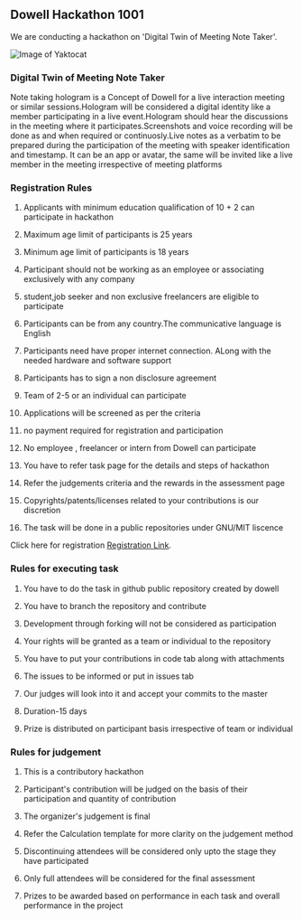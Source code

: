 ## Dowell Hackathon 1001
We are conducting a hackathon on 'Digital Twin of Meeting Note Taker'.

![Image of Yaktocat](https://raw.githubusercontent.com/LL07-Team-Dowell/Hackathon-1.0/gh-pages/test.png)

### Digital Twin of Meeting Note Taker
Note taking hologram is a Concept of Dowell for a live interaction meeting or similar sessions.Hologram will be considered a digital identity like a member participating in a live event.Hologram should hear the discussions in the meeting where it participates.Screenshots and voice recording will be done as and when required or continuosly.Live notes as a verbatim to be prepared during the participation of the meeting with speaker identification and timestamp.
It can be an app or avatar, the same will be invited like a live member in the meeting irrespective of meeting platforms

### Registration Rules

1. Applicants with minimum education qualification of 10 + 2 can participate in hackathon

2. Maximum age limit of participants is 25 years

3. Minimum age limit of participants is 18 years

4. Participant should not be working as an employee or associating exclusively with any company

5. student,job seeker and non exclusive freelancers are eligible to participate

6. Participants can be from any country.The communicative language is English

7. Participants need have proper internet connection. ALong with the needed hardware and software support

8. Participants has to sign a non disclosure agreement

9. Team of 2-5 or an individual can participate

10. Applications will be screened as per the criteria

11. no payment required for registration and participation 

12. No employee , freelancer  or intern from Dowell can participate

13. You have to refer task page for the details and steps of hackathon 

14. Refer the judgements criteria and the rewards in the assessment page

15. Copyrights/patents/licenses related to your contributions is our discretion

16. The task will be done in a public repositories under GNU/MIT liscence

Click here for registration [Registration Link](https://forms.gle/h9ExJmvgXoL923k89).


### Rules for executing task

1. You have to do the task in github public repository created by dowell

2. You have to branch the repository and contribute

3. Development through forking will not be considered as participation

4. Your rights will be granted as a team or individual to the repository

5. You have to put your contributions in code tab along with attachments

6. The issues to be informed or put in issues tab

7. Our judges will look into it and accept your commits to the master

8. Duration-15 days

9. Prize is distributed on participant basis irrespective of team or individual

### Rules for judgement

1. This is a contributory hackathon

2. Participant's contribution will be judged on the basis of their participation and quantity of contribution

3. The organizer's judgement is final

4. Refer the Calculation template for more clarity on the judgement method

5. Discontinuing attendees will be considered only upto the stage they have participated

6. Only full attendees will be considered for the final assessment

7. Prizes to be awarded based on performance in each task and overall performance in the project



